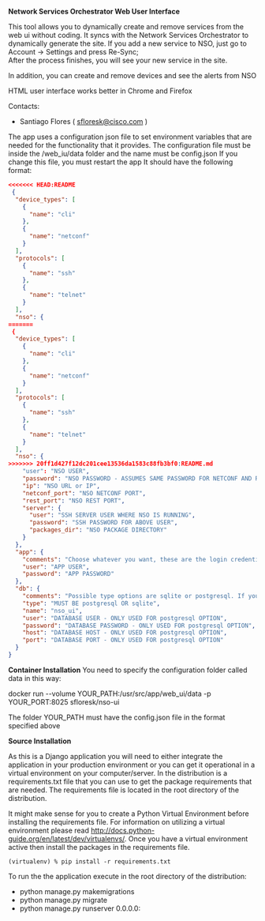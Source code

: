 **Network Services Orchestrator Web User Interface**

This tool allows you to dynamically create and remove services from the web ui without coding. It syncs with the Network Services Orchestrator to dynamically generate the site.
If you add a new service to NSO, just go to Account -> Settings and press Re-Sync;  
After the process finishes, you will see your new service in the site.  

In addition, you can create and remove devices and see the alerts from NSO  


HTML user interface works better in Chrome and Firefox

Contacts:

* Santiago Flores ( sfloresk@cisco.com )

The app uses a configuration json file to set environment variables that are needed for the functionality that it provides.
The configuration file must be inside the /web_iu/data folder and the name must be config.json
If you change this file, you must restart the app
 It should have the following format:
```json
<<<<<<< HEAD:README
 {
  "device_types": [
    {
      "name": "cli"
    },
    {
      "name": "netconf"
    }
  ],
  "protocols": [
    {
      "name": "ssh"
    },
    {
      "name": "telnet"
    }
  ],
  "nso": {
=======
 {  
  "device_types": [  
    {  
      "name": "cli"  
    },  
    {  
      "name": "netconf"  
    }  
  ],  
  "protocols": [  
    {  
      "name": "ssh"  
    },  
    {  
      "name": "telnet"  
    }  
  ],  
  "nso": {  
>>>>>>> 20ff1d427f12dc201cee13536da1583c88fb3bf0:README.md
    "user": "NSO USER",
    "password": "NSO PASSWORD - ASSUMES SAME PASSWORD FOR NETCONF AND RESTCONF APIs",
    "ip": "NSO URL or IP",
    "netconf_port": "NSO NETCONF PORT",
    "rest_port": "NSO REST PORT",
    "server": {
      "user": "SSH SERVER USER WHERE NSO IS RUNNING",
      "password": "SSH PASSWORD FOR ABOVE USER",
      "packages_dir": "NSO PACKAGE DIRECTORY"
    }
  },
  "app": {
    "comments": "Choose whatever you want, these are the login credentials for the app",
    "user": "APP USER",
    "password": "APP PASSWORD"
  },
  "db": {
    "comments": "Possible type options are sqlite or postgresql. If you use sqlite, the only value used is 'name'. You don't need to change the database name",
    "type": "MUST BE postgresql OR sqlite",
    "name": "nso_ui",
    "user": "DATABASE USER - ONLY USED FOR postgresql OPTION",
    "password": "DATABASE PASSWORD - ONLY USED FOR postgresql OPTION",
    "host": "DATABASE HOST - ONLY USED FOR postgresql OPTION",
    "port": "DATABASE PORT - ONLY USED FOR postgresql OPTION"
  }
}
```

**Container Installation**
You need to specify the configuration folder called data in this way:

docker run  --volume YOUR_PATH:/usr/src/app/web_ui/data -p YOUR_PORT:8025 sfloresk/nso-ui

The folder YOUR_PATH must have the config.json file in the format specified above


**Source Installation**

As this is a Django application you will need to either integrate the application in your production environment or you can
get it operational in a virtual environment on your computer/server. In the distribution is a requirements.txt file that you can
use to get the package requirements that are needed. The requirements file is located in the root directory of the distribution.

It might make sense for you to create a Python Virtual Environment before installing the requirements file. For information on utilizing
a virtual environment please read http://docs.python-guide.org/en/latest/dev/virtualenvs/. Once you have a virtual environment active then
install the packages in the requirements file.

`(virtualenv) % pip install -r requirements.txt
`

To run the the application execute in the root directory of the distribution:
 - python manage.py makemigrations
 - python manage.py migrate
 - python manage.py runserver 0.0.0.0:<PORT>



